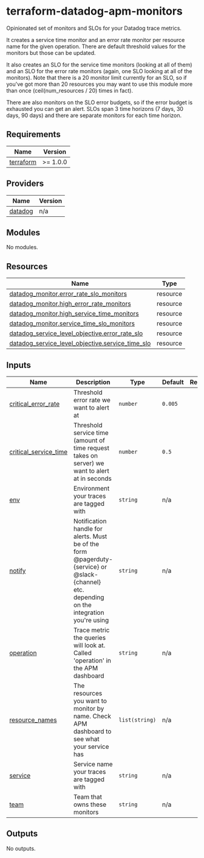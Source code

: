 # terraform-datadog-apm-monitors
Opinionated set of monitors and SLOs for your Datadog trace metrics.

It creates a service time monitor and an error rate monitor per resource name 
for the given operation. There are default threshold values for the monitors but
those can be updated.

It also creates an SLO for the service time monitors (looking at all of them)
and an SLO for the error rate monitors (again, one SLO looking at all of the 
monitors). Note that there is a 20 monitor limit currently for an SLO, so if 
you've got more than 20 resources you may want to use this module more than once
(ceil(num_resources / 20) times in fact).

There are also monitors on the SLO error budgets, so if the error budget is
exhausted you can get an alert. SLOs span 3 time horizons (7 days, 30 days, 90 days)
and there are separate monitors for each time horizon.

<!-- BEGIN_TF_DOCS -->
## Requirements

| Name | Version |
|------|---------|
| <a name="requirement_terraform"></a> [terraform](#requirement\_terraform) | >= 1.0.0 |

## Providers

| Name | Version |
|------|---------|
| <a name="provider_datadog"></a> [datadog](#provider\_datadog) | n/a |

## Modules

No modules.

## Resources

| Name | Type |
|------|------|
| [datadog_monitor.error_rate_slo_monitors](https://registry.terraform.io/providers/DataDog/datadog/latest/docs/resources/monitor) | resource |
| [datadog_monitor.high_error_rate_monitors](https://registry.terraform.io/providers/DataDog/datadog/latest/docs/resources/monitor) | resource |
| [datadog_monitor.high_service_time_monitors](https://registry.terraform.io/providers/DataDog/datadog/latest/docs/resources/monitor) | resource |
| [datadog_monitor.service_time_slo_monitors](https://registry.terraform.io/providers/DataDog/datadog/latest/docs/resources/monitor) | resource |
| [datadog_service_level_objective.error_rate_slo](https://registry.terraform.io/providers/DataDog/datadog/latest/docs/resources/service_level_objective) | resource |
| [datadog_service_level_objective.service_time_slo](https://registry.terraform.io/providers/DataDog/datadog/latest/docs/resources/service_level_objective) | resource |

## Inputs

| Name | Description | Type | Default | Required |
|------|-------------|------|---------|:--------:|
| <a name="input_critical_error_rate"></a> [critical\_error\_rate](#input\_critical\_error\_rate) | Threshold error rate we want to alert at | `number` | `0.005` | no |
| <a name="input_critical_service_time"></a> [critical\_service\_time](#input\_critical\_service\_time) | Threshold service time (amount of time request takes on server) we want to alert at in seconds | `number` | `0.5` | no |
| <a name="input_env"></a> [env](#input\_env) | Environment your traces are tagged with | `string` | n/a | yes |
| <a name="input_notify"></a> [notify](#input\_notify) | Notification handle for alerts. Must be of the form @pagerduty-{service} or @slack-{channel} etc. depending on the integration you're using | `string` | n/a | yes |
| <a name="input_operation"></a> [operation](#input\_operation) | Trace metric the queries will look at. Called 'operation' in the APM dashboard | `string` | n/a | yes |
| <a name="input_resource_names"></a> [resource\_names](#input\_resource\_names) | The resources you want to monitor by name. Check APM dashboard to see what your service has | `list(string)` | n/a | yes |
| <a name="input_service"></a> [service](#input\_service) | Service name your traces are tagged with | `string` | n/a | yes |
| <a name="input_team"></a> [team](#input\_team) | Team that owns these monitors | `string` | n/a | yes |

## Outputs

No outputs.
<!-- END_TF_DOCS -->